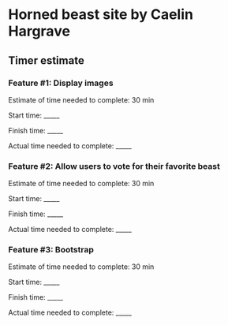 # Horned beast site by Caelin Hargrave

## Timer estimate 

### Feature #1: Display images  

Estimate of time needed to complete: 30 min

Start time: _____

Finish time: _____

Actual time needed to complete: _____

### Feature #2: Allow users to vote for their favorite beast  

Estimate of time needed to complete: 30 min

Start time: _____

Finish time: _____

Actual time needed to complete: _____

### Feature #3: Bootstrap  

Estimate of time needed to complete: 30 min

Start time: _____

Finish time: _____

Actual time needed to complete: _____